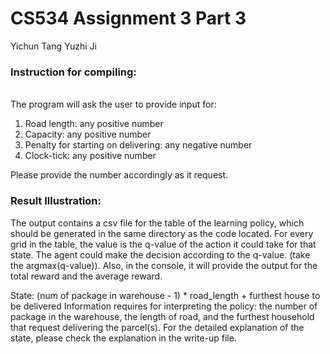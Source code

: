 # CS534 Assignment 3 Part 3
Yichun Tang
Yuzhi Ji

### Instruction for compiling:
\
The program will ask the user to provide input for:

1. Road length: any positive number
2. Capacity: any positive number
3. Penalty for starting on delivering: any negative number
4. Clock-tick: any positive number

Please provide the number accordingly as it request.

### Result Illustration:

The output contains a csv file for the table of the learning policy, which should be generated in the same directory as the code located. For every grid in the table, the value is the q-value of the action it could take for that state. The agent could make the decision according to the q-value. (take the argmax(q-value)). Also, in the console, it will provide the output for the total reward and the average reward.

State: (num of package in warehouse - 1) * road_length + furthest house to be delivered
Information requires for interpreting the policy: the number of package in the warehouse, the length of road, and the furthest household that request delivering the parcel(s). For the detailed explanation of the state, please check the explanation in the write-up file.
